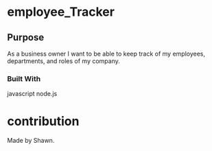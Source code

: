 # employee_Tracker

## Purpose
As a business owner I want to be able to keep track of my employees, departments, and roles of my company.

### Built With
javascript
node.js

# contribution 

Made by Shawn.
